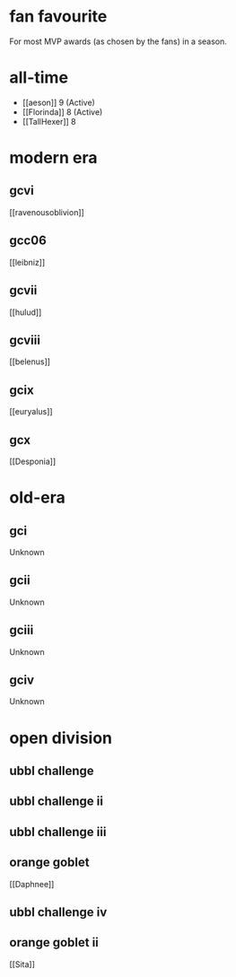 # fan favourite

For most MVP awards (as chosen by the fans) in a season.

# all-time

* [[aeson]] 9 (Active)
* [[Florinda]] 8 (Active)
* [[TallHexer]] 8

# modern era

## gcvi

[[ravenousoblivion]]

## gcc06

[[leibniz]]

## gcvii

[[hulud]]

## gcviii

[[belenus]]

## gcix

[[euryalus]]

## gcx

[[Desponia]]

# old-era

## gci

Unknown

## gcii

Unknown

## gciii

Unknown

## gciv

Unknown

# open division

## ubbl challenge

## ubbl challenge ii

## ubbl challenge iii

## orange goblet

[[Daphnee]]

## ubbl challenge iv

## orange goblet ii

[[Sita]]